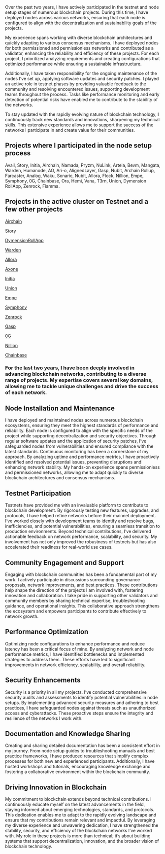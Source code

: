 
Over the past two years, I have actively participated in the testnet and node setup stages of numerous blockchain projects. During this time, I have deployed nodes across various networks, ensuring that each node is configured to align with the decentralization and sustainability goals of the projects.

My experience spans working with diverse blockchain architectures and quickly adapting to various consensus mechanisms. I have deployed nodes for both permissioned and permissionless networks and contributed as a validator, enhancing the reliability and efficiency of these projects. For each project, I prioritized analyzing requirements and creating configurations that optimized performance while ensuring a sustainable infrastructure.

Additionally, I have taken responsibility for the ongoing maintenance of the nodes I’ve set up, applying software updates and security patches. I played an active role in testnet phases by providing valuable feedback to the community and resolving encountered issues, supporting development teams throughout the process. Tasks like performance monitoring and early detection of potential risks have enabled me to contribute to the stability of the networks.

To stay updated with the rapidly evolving nature of blockchain technology, I continuously track new standards and innovations, sharpening my technical skills. This extensive experience allows me to support the success of the networks I participate in and create value for their communities.


## Projects where I participated in the node setup process


Avail, Story, Initia, Airchain, Namada, Pryzm, NuLink, Artela, Bevm, Mangata, Warden, Humanode, AO, Ari-o, AlignedLayer, Gasp, Nubit, Archain Rollup, Farcaster, Analog, Waku, Sonaric, Nubit, Allora, Flock, Nillion, Empe, Symphony, 0G, Chainbase, Ora, Hemi, Vana, T3rn, Union, Dymension RollApp, Zenrock, Fiamma. 


## Projects in the active cluster on Testnet and a few other projects


[Airchain](https://testnet.airchains.io/validator/airvaloper1wxv5y73r80pg9lguwhzvrp7qrzw88k9zqqx8q8)

[Story](https://testnet.storyscan.app/validators/storyvaloper1pjfazvhc93m5s7jyx4md36nxxllmhedkt77wc7?tab=profile)

[DymensionRollApp](https://playground.dymension.xyz/rollapps/tigerkaplanode_10113-1/dashboard)

[Warden](https://testnet.warden.explorers.guru/validator/wardenvaloper16f4u7zdlvkr7lnxz3zrv2xxd3wa4j6d0ntusuk)

[Allora](https://testnet.allora.explorers.guru/validator/allovaloper1qvt3fpxnltcqaz3x5pg5t0e9e5gygv3pdstczt)

[Axone](https://explore.axone.xyz/Axone%20testnet/staking/axonevaloper1vnkqgwmqep304wqjc2f8j88dwaa5vk5yc5wndk)

[Initia](https://scan.initia.tech/initiation-1/validators/initvaloper1s659a3eup2etjk9ugy874h2cnd3kpvpj4yzg9c)

[Union](https://testnet.union.explorers.guru/validator/unionvaloper1k6remej9s3x5rft3ergvcndzgcfh6h3n7q3rtt)

[Empe](https://testnet.itrocket.net/empeiria/staking/empevaloper1zvf2kz4fqmmch8tzstwhjwe6jecytde25rxgxn)

[Symphony](https://testnet.ping.pub/symphony/staking/symphonyvaloper1qvt3fpxnltcqaz3x5pg5t0e9e5gygv3psalsvg)

[Zenrock](https://explorer.nodestake.org/zenrock-testnet/staking/zenvaloper1ws2np3lvjzwchymfnlcl9uu5juxr86hfcqjnav)

[Gasp](https://holesky.eigenlayer.xyz/operator/0x2B6B967A90985190822EdbbBB1A371Ad28F48bc2)

[0G](https://testnet.0g.explorers.guru/validator/0gvaloper1wnv285xdevgnry92msgcpdrjkv87st9pzlt3qa)

[Nillion](https://testnet.nillion.explorers.guru/validator/nillionvaloper139rxlwwr7dc2zd6lv46uh5mdmen58x5qt8jhq0)

[Chainbase](https://holesky.eigenlayer.xyz/operator/0x2B6B967A90985190822EdbbBB1A371Ad28F48bc2)


### For the last two years, I have been deeply involved in advancing blockchain networks, contributing to a diverse range of projects. My expertise covers several key domains, allowing me to tackle unique challenges and drive the success of each network.



## Node Installation and Maintenance

I have deployed and maintained nodes across numerous blockchain ecosystems, ensuring they meet the highest standards of performance and reliability. Each node is configured to align with the specific needs of the project while supporting decentralization and security objectives. Through regular software updates and the application of security patches, I’ve safeguarded nodes from vulnerabilities and ensured compliance with the latest standards. Continuous monitoring has been a cornerstone of my approach. By analyzing uptime and performance metrics, I have proactively identified and resolved potential issues, preventing disruptions and enhancing network stability. My hands-on experience spans permissionless and permissioned networks, allowing me to adapt quickly to diverse blockchain architectures and consensus mechanisms.

## Testnet Participation

Testnets have provided me with an invaluable platform to contribute to blockchain development. By rigorously testing new features, upgrades, and protocols, I have helped refine networks before their mainnet deployment. I’ve worked closely with development teams to identify and resolve bugs, inefficiencies, and potential vulnerabilities, ensuring a seamless transition to production environments. Beyond technical contributions, I’ve delivered actionable feedback on network performance, scalability, and security. My involvement has not only improved the robustness of testnets but has also accelerated their readiness for real-world use cases.

## Community Engagement and Support

Engaging with blockchain communities has been a fundamental part of my work. I actively participate in discussions surrounding governance proposals, network improvements, and best practices. These contributions help shape the direction of the projects I am involved with, fostering innovation and collaboration. I take pride in supporting other validators and community members by sharing technical expertise, troubleshooting guidance, and operational insights. This collaborative approach strengthens the ecosystem and empowers participants to contribute effectively to network growth.

## Performance Optimization

Optimizing node configurations to enhance performance and reduce latency has been a critical focus of mine. By analyzing network and node performance metrics, I have identified bottlenecks and implemented strategies to address them. These efforts have led to significant improvements in network efficiency, scalability, and overall reliability.

## Security Enhancements

Security is a priority in all my projects. I’ve conducted comprehensive security audits and assessments to identify potential vulnerabilities in node setups. By implementing advanced security measures and adhering to best practices, I have safeguarded nodes against threats such as unauthorized access and cyberattacks. These proactive steps ensure the integrity and resilience of the networks I work with.

## Documentation and Knowledge Sharing

Creating and sharing detailed documentation has been a consistent effort in my journey. From node setup guides to troubleshooting manuals and best practice frameworks, I have produced resources that simplify complex processes for both new and experienced participants. Additionally, I have hosted workshops and tutorials, encouraging knowledge exchange and fostering a collaborative environment within the blockchain community.

## Driving Innovation in Blockchain

My commitment to blockchain extends beyond technical contributions. I continuously educate myself on the latest advancements in the field, staying informed about emerging technologies, standards, and protocols. This dedication enables me to adapt to the rapidly evolving landscape and ensure that my contributions remain relevant and impactful. By leveraging my diverse experience and unwavering dedication, I have strengthened the stability, security, and efficiency of the blockchain networks I’ve worked with. My role in these projects is more than technical; it’s about building systems that support decentralization, innovation, and the broader vision of blockchain technology.
